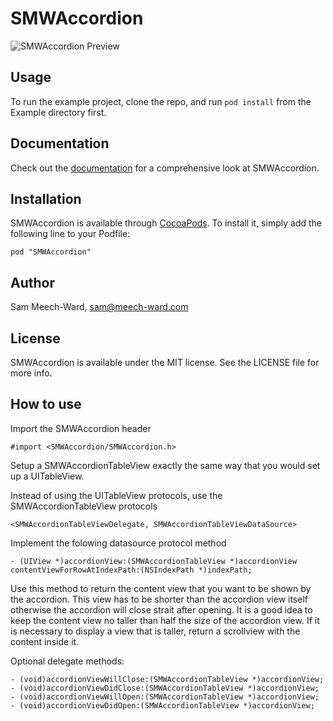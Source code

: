 # SMWAccordion

![SMWAccordion Preview](http://www.sammeechward.com/assets/SMWAccordion/preview.gif)

## Usage

To run the example project, clone the repo, and run `pod install` from the Example directory first.

## Documentation

Check out the [documentation](http://www.sammeechward.com/library/ios/documentation/SMWAccordion/) for a comprehensive look at SMWAccordion.

## Installation

SMWAccordion is available through [CocoaPods](http://cocoapods.org). To install
it, simply add the following line to your Podfile:

    pod "SMWAccordion"

## Author

Sam Meech-Ward, sam@meech-ward.com

## License

SMWAccordion is available under the MIT license. See the LICENSE file for more info.

## How to use

Import the SMWAccordion header


    #import <SMWAccordion/SMWAccordion.h>

Setup a SMWAccordionTableView exactly the same way that you would set up a UITableView.

Instead of using the UITableView protocols, use the SMWAccordionTableView protocols

    <SMWAccordionTableViewDelegate, SMWAccordionTableViewDataSource>

Implement the folowing datasource protocol method

    - (UIView *)accordionView:(SMWAccordionTableView *)accordionView contentViewForRowAtIndexPath:(NSIndexPath *)indexPath;

Use this method to return the content view that you want to be shown by the accordion.
This view has to be shorter than the accordion view itself otherwise the accordion will close strait after opening.
It is a good idea to keep the content view no taller than half the size of the accordion view.
If it is necessary to display a view that is taller, return a scrollview with the content inside it.

Optional delegate methods:

    - (void)accordionViewWillClose:(SMWAccordionTableView *)accordionView;
    - (void)accordionViewDidClose:(SMWAccordionTableView *)accordionView;
    - (void)accordionViewWillOpen:(SMWAccordionTableView *)accordionView;
    - (void)accordionViewDidOpen:(SMWAccordionTableView *)accordionView;

